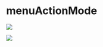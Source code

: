 # menuActionMode

![](https://ws1.sinaimg.cn/large/006dRdovgy1fq5uu8lcmzj309a0f0wfx.jpg)

![](https://ws1.sinaimg.cn/large/006dRdovgy1fq5uuy36frj30cb0ms40n.jpg)

